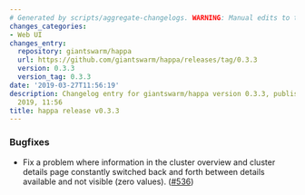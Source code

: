 ```yaml
---
# Generated by scripts/aggregate-changelogs. WARNING: Manual edits to this files will be overwritten.
changes_categories:
- Web UI
changes_entry:
  repository: giantswarm/happa
  url: https://github.com/giantswarm/happa/releases/tag/0.3.3
  version: 0.3.3
  version_tag: 0.3.3
date: '2019-03-27T11:56:19'
description: Changelog entry for giantswarm/happa version 0.3.3, published on 27 March
  2019, 11:56
title: happa release v0.3.3
---
```


### Bugfixes

- Fix a problem where information in the cluster overview and cluster details page constantly switched back and forth between details available and not visible (zero values). ([#536](https://github.com/giantswarm/happa/pull/536))
